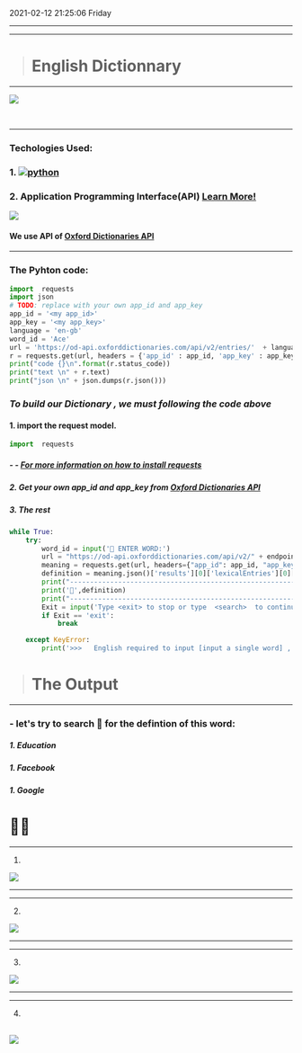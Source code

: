 2021-02-12 21:25:06 Friday

------------


------------
># English Dictionnary

------------

[![](https://i.ibb.co/NTKNtkS/English-Dictionary.png)](https://i.ibb.co/NTKNtkS/English-Dictionary.png)

<br>

------------

### Techologies Used:
### 1. [![python](https://th.bing.com/th/id/R591873ea1d6c882779c930108451b4c6?rik=3cujZ%2fXGEpuZxw&riu=http%3a%2f%2fblog.magiksys.net%2fsites%2fdefault%2ffiles%2fpictures%2fpython-logo-64.png&ehk=yYto2GxfibPTkZzVSvFbRnZEnCUbxoUxvXpl%2fh6gG48%3d&risl=&pid=ImgRaw "python")](https://th.bing.com/th/id/R591873ea1d6c882779c930108451b4c6?rik=3cujZ%2fXGEpuZxw&riu=http%3a%2f%2fblog.magiksys.net%2fsites%2fdefault%2ffiles%2fpictures%2fpython-logo-64.png&ehk=yYto2GxfibPTkZzVSvFbRnZEnCUbxoUxvXpl%2fh6gG48%3d&risl=&pid=ImgRaw "python")
### 2. Application Programming Interface(API) [Learn More!](https://tacc.github.io/CSC2017Institute/docs/day2/APIs_intro.html "Learn More!")

[![](https://blog.testlodge.com/wp-content/uploads/2018/05/api-testing.png)](https://blog.testlodge.com/wp-content/uploads/2018/05/api-testing.png)


#### We use API of [Oxford Dictionaries API](https://developer.oxforddictionaries.com/ "Oxford Dictionaries API")

------------
### The Pyhton code:
```python
import  requests
import json
# TODO: replace with your own app_id and app_key
app_id = '<my app_id>'
app_key = '<my app_key>'
language = 'en-gb'
word_id = 'Ace'
url = 'https://od-api.oxforddictionaries.com/api/v2/entries/'  + language + '/'  + word_id.lower()
r = requests.get(url, headers = {'app_id' : app_id, 'app_key' : app_key})
print("code {}\n".format(r.status_code))
print("text \n" + r.text)
print("json \n" + json.dumps(r.json()))
```
### *To build our Dictionary  , we must following the code above*
#### 1. import the request model.
```python
import  requests
```
##### - -  [For more information on how to install requests](http://docs.python-requests.org/en/master/user/install/#install "for more information on how to install requests")
##### 2. Get your own app_id and app_key from [Oxford Dictionaries API](https://developer.oxforddictionaries.com/ "Oxford Dictionaries API")


##### 3. The rest
```python
while True:
    try:
        word_id = input('📑 ENTER WORD:')
        url = "https://od-api.oxforddictionaries.com/api/v2/" + endpoint + "/" + language_code + "/" + word_id.lower() + " ?fields=definitions"
        meaning = requests.get(url, headers={"app_id": app_id, "app_key": app_key})
        definition = meaning.json()['results'][0]['lexicalEntries'][0]['entries'][0]['senses'][0]['definitions'][0]
        print("---------------------------------------------------------------------")
        print('📌',definition)
        print("----------------------------------------------------------------")
        Exit = input('Type <exit> to stop or type  <search>  to continue:')
        if Exit == 'exit':
            break

    except KeyError:
        print('>>>   English required to input [input a single word] , Please try again! ')
```

> #  The Output

------------

### - let's try to search 🔎 for the defintion of this word:
##### 1. Education
##### 1. Facebook
##### 1. Google
# 📑🔎
------------

1. 
 [![](https://i.ibb.co/0MWfbL7/Capture1.png)](https://i.ibb.co/0MWfbL7/Capture1.png)

------------

------------

2. 
[![](https://i.ibb.co/h19VNXX/Capture2.png)](https://i.ibb.co/h19VNXX/Capture2.png)

------------


------------
3. 
[![](https://i.ibb.co/h1ky3SB/Capture3.png)](https://i.ibb.co/h1ky3SB/Capture3.png)

------------


------------

4. 
[![](https://i.ibb.co/rvPCdbB/Capture4.png)](https://i.ibb.co/rvPCdbB/Capture4.png)
------------





